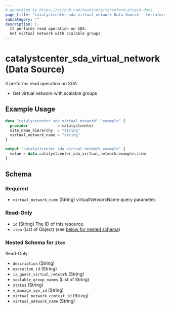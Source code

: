 ```yaml
---
# generated by https://github.com/hashicorp/terraform-plugin-docs
page_title: "catalystcenter_sda_virtual_network Data Source - terraform-provider-catalystcenter"
subcategory: ""
description: |-
  It performs read operation on SDA.
  Get virtual network with scalable groups
---
```


# catalystcenter_sda_virtual_network (Data Source)

It performs read operation on SDA.

- Get virtual network with scalable groups

## Example Usage

```terraform
data "catalystcenter_sda_virtual_network" "example" {
  provider             = catalystcenter
  site_name_hierarchy  = "string"
  virtual_network_name = "string"
}

output "catalystcenter_sda_virtual_network_example" {
  value = data.catalystcenter_sda_virtual_network.example.item
}
```

<!-- schema generated by tfplugindocs -->
## Schema

### Required

- `virtual_network_name` (String) virtualNetworkName query parameter.

### Read-Only

- `id` (String) The ID of this resource.
- `item` (List of Object) (see [below for nested schema](#nestedatt--item))

<a id="nestedatt--item"></a>
### Nested Schema for `item`

Read-Only:

- `description` (String)
- `execution_id` (String)
- `is_guest_virtual_network` (String)
- `scalable_group_names` (List of String)
- `status` (String)
- `v_manage_vpn_id` (String)
- `virtual_network_context_id` (String)
- `virtual_network_name` (String)
